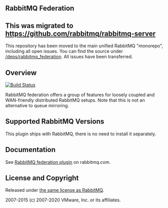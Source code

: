 ## RabbitMQ Federation

## This was migrated to https://github.com/rabbitmq/rabbitmq-server

This repository has been moved to the main unified RabbitMQ "monorepo", including all open issues. You can find the source under [/deps/rabbitmq_federation](https://github.com/rabbitmq/rabbitmq-server/tree/master/deps/rabbitmq_federation).
All issues have been transferred.

## Overview

[![Build Status](https://travis-ci.org/rabbitmq/rabbitmq-federation.svg?branch=master)](https://travis-ci.org/rabbitmq/rabbitmq-federation)

RabbitMQ federation offers a group of features for loosely
coupled and WAN-friendly distributed RabbitMQ setups. Note that
this is not an alternative to queue mirroring.


## Supported RabbitMQ Versions

This plugin ships with RabbitMQ, there is no need to
install it separately.


## Documentation

See [RabbitMQ federation plugin](https://www.rabbitmq.com/federation.html) on rabbitmq.com.


## License and Copyright

Released under [the same license as RabbitMQ](https://www.rabbitmq.com/mpl.html).

2007-2015 (c) 2007-2020 VMware, Inc. or its affiliates.
